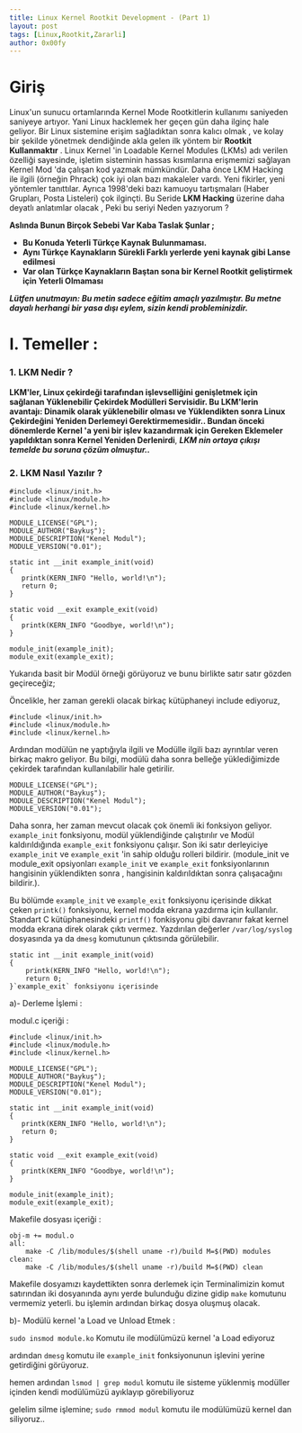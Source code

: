 ```yaml
---
title: Linux Kernel Rootkit Development - (Part 1)
layout: post
tags: [Linux,Rootkit,Zararli]
author: 0x00fy
---
```


# Giriş

Linux'un sunucu ortamlarında Kernel Mode Rootkitlerin kullanımı saniyeden saniyeye artıyor. Yani Linux hacklemek her geçen gün daha ilginç hale geliyor. Bir Linux sistemine erişim sağladıktan sonra kalıcı olmak , ve kolay bir şekilde yönetmek dendiğinde akla gelen ilk yöntem bir **Rootkit Kullanmaktır** . Linux Kernel 'in Loadable Kernel Modules (LKMs) adı verilen özelliği sayesinde, işletim sisteminin hassas kısımlarına erişmemizi sağlayan Kernel Mod 'da çalışan kod yazmak mümkündür. Daha önce LKM Hacking ile ilgili (örneğin Phrack) çok iyi olan bazı makaleler vardı. Yeni fikirler, yeni yöntemler tanıttılar. Ayrıca 1998'deki bazı kamuoyu tartışmaları (Haber Grupları, Posta Listeleri) çok ilginçti.
Bu Seride **LKM Hacking** üzerine daha deyatlı anlatımlar olacak , Peki bu seriyi Neden yazıyorum ?

**Aslında Bunun Birçok Sebebi Var Kaba Taslak Şunlar ;**

* **Bu Konuda Yeterli Türkçe Kaynak Bulunmaması.**
* **Aynı Türkçe Kaynakların Sürekli Farklı yerlerde yeni kaynak gibi Lanse edilmesi**
* **Var olan Türkçe Kaynakların Baştan sona bir Kernel Rootkit geliştirmek için Yeterli Olmaması**

***Lütfen unutmayın: Bu metin sadece eğitim amaçlı yazılmıştır. Bu metne dayalı herhangi bir yasa dışı eylem, sizin kendi probleminizdir.***

# I. Temeller :

### 1. LKM Nedir ?

  **LKM'ler, Linux çekirdeği tarafından işlevselliğini genişletmek için sağlanan Yüklenebilir Çekirdek Modülleri Servisidir. Bu LKM'lerin avantajı: Dinamik olarak yüklenebilir olması ve Yüklendikten sonra Linux Çekirdeğini Yeniden Derlemeyi Gerektirmemesidir.. Bundan önceki dönemlerde Kernel 'a yeni bir işlev kazandırmak için Gereken Eklemeler yapıldıktan sonra Kernel Yeniden Derlenirdi**, ***LKM nin ortaya çıkışı temelde bu soruna çözüm olmuştur..***
  
### 2. LKM Nasıl Yazılır ?   
 
 ```
#include <linux/init.h>
#include <linux/module.h>
#include <linux/kernel.h>

MODULE_LICENSE("GPL");
MODULE_AUTHOR("Baykuş");
MODULE_DESCRIPTION("Kenel Modul");
MODULE_VERSION("0.01");

static int __init example_init(void)
{
    printk(KERN_INFO "Hello, world!\n");
    return 0;
}

static void __exit example_exit(void)
{
    printk(KERN_INFO "Goodbye, world!\n");
}

module_init(example_init);
module_exit(example_exit);
```

Yukarıda basit bir Modül örneği görüyoruz ve bunu birlikte satır satır gözden geçireceğiz;

Öncelikle, her zaman gerekli olacak birkaç kütüphaneyi include ediyoruz, 

 ```
#include <linux/init.h>
#include <linux/module.h>
#include <linux/kernel.h>

 ```
 
 
Ardından modülün ne yaptığıyla ilgili ve Modülle ilgili bazı ayrıntılar veren birkaç makro geliyor. Bu bilgi, modülü daha sonra belleğe yüklediğimizde çekirdek tarafından kullanılabilir hale getirilir.

 ```
MODULE_LICENSE("GPL");
MODULE_AUTHOR("Baykuş");
MODULE_DESCRIPTION("Kenel Modul");
MODULE_VERSION("0.01");

 ```


Daha sonra, her zaman mevcut olacak çok önemli iki fonksiyon geliyor. `example_init` fonksiyonu, modül yüklendiğinde çalıştırılır ve Modül kaldırıldığında `example_exit` fonksiyonu çalışır. Son iki satır derleyiciye `example_init` ve `example_exit` 'in sahip olduğu rolleri bildirir. (module_init ve module_exit opsiyonları `example_init` ve `example_exit` fonksiyonlarının hangisinin yüklendikten sonra , hangisinin kaldırıldıktan sonra çalışacağını bildirir.).


Bu bölümde `example_init` ve `example_exit` fonksiyonu içerisinde dikkat çeken `printk()` fonksiyonu, kernel modda ekrana yazdırma için kullanılır. Standart C kütüphanesindeki `printf()` fonkisyonu gibi davranır fakat kernel modda ekrana direk olarak çıktı vermez. Yazdırılan değerler `/var/log/syslog` dosyasında ya da `dmesg` komutunun çıktısında görülebilir.

```
static int __init example_init(void)
{
    printk(KERN_INFO "Hello, world!\n");
    return 0;
}`example_exit` fonksiyonu içerisinde 
```

   a)- Derleme İşlemi :


modul.c içeriği :

 ```
#include <linux/init.h>
#include <linux/module.h>
#include <linux/kernel.h>

MODULE_LICENSE("GPL");
MODULE_AUTHOR("Baykuş");
MODULE_DESCRIPTION("Kenel Modul");
MODULE_VERSION("0.01");

static int __init example_init(void)
{
    printk(KERN_INFO "Hello, world!\n");
    return 0;
}

static void __exit example_exit(void)
{
    printk(KERN_INFO "Goodbye, world!\n");
}

module_init(example_init);
module_exit(example_exit);
```



Makefile dosyası içeriği :

```
obj-m += modul.o
all:
    make -C /lib/modules/$(shell uname -r)/build M=$(PWD) modules
clean:
    make -C /lib/modules/$(shell uname -r)/build M=$(PWD) clean
```

Makefile dosyamızı kaydettikten sonra derlemek için Terminalimizin komut satırından iki dosyanında aynı yerde bulunduğu dizine gidip `make` komutunu vermemiz yeterli.
bu işlemin ardından birkaç dosya oluşmuş olacak.


   b)- Modülü kernel 'a Load ve Unload Etmek :


`sudo insmod module.ko` Komutu ile modülümüzü kernel 'a Load ediyoruz 

ardından `dmesg` komutu ile `example_init` fonksiyonunun işlevini yerine getirdiğini görüyoruz.

hemen ardından `lsmod | grep modul` komutu ile sisteme yüklenmiş modüller içinden kendi modülümüzü ayıklayıp görebiliyoruz

gelelim silme işlemine; `sudo rmmod modul` komutu ile modülümüzü kernel dan siliyoruz..




